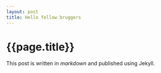 ```yaml
---
layout: post
title: Hello fellow bruggers
---
```


# {{page.title}}

This post is written in *markdown* and published using Jekyll.